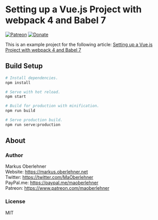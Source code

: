 # Setting up a Vue.js Project with webpack 4 and Babel 7

[![Patreon](https://img.shields.io/badge/patreon-donate-blue.svg)](https://www.patreon.com/maoberlehner)
[![Donate](https://img.shields.io/badge/Donate-PayPal-blue.svg)](https://paypal.me/maoberlehner)

This is an example project for the following article: [Setting up a Vue.js Project with webpack 4 and Babel 7](https://markus.oberlehner.net/blog/setting-up-a-vue-project-with-webpack-4-and-babel-7/)

## Build Setup

``` bash
# Install dependencies.
npm install

# Serve with hot reload.
npm start

# Build for production with minification.
npm run build

# Serve production build.
npm run serve:production
```

## About

### Author

Markus Oberlehner  
Website: https://markus.oberlehner.net  
Twitter: https://twitter.com/MaOberlehner  
PayPal.me: https://paypal.me/maoberlehner  
Patreon: https://www.patreon.com/maoberlehner

### License

MIT
